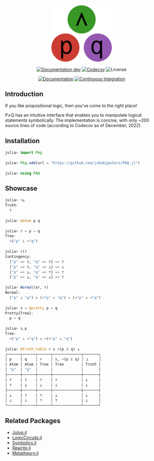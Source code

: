 
<!--
This file is generated by '.github/workflows/readme.yml' - do not edit directly
-->

<p align="center">
    <img width="200px" src="docs/src/assets/logo.svg"/>
</p>

<div align="center">

[![Documentation dev](https://img.shields.io/badge/Documentation-dev-blue.svg)](https://jakobjpeters.github.io/PAQ.jl/dev/)
[![Codecov](https://codecov.io/gh/jakobjpeters/PAQ.jl/branch/main/graph/badge.svg?token=XFWU66WSD7)](https://codecov.io/gh/jakobjpeters/PAQ.jl)
![License](https://img.shields.io/github/license/jakobjpeters/PAQ.jl)

[![Documentation](https://github.com/jakobjpeters/PAQ.jl/workflows/Documentation/badge.svg)](https://github.com/jakobjpeters/PAQ.jl/actions/documentation.yml)
[![Continuous Integration](https://github.com/jakobjpeters/PAQ.jl/workflows/Continuous%20Integration/badge.svg)](https://github.com/jakobjpeters/PAQ.jl/actions/continuous_integration.yml)

<!-- ![Version](https://img.shields.io/github/v/release/jakobjpeters/PAQ.jl) -->
<!-- [![Downloads](https://shields.io/endpoint?url=https://pkgs.genieframework.com/api/v1/badge/PAQ)](https://pkgs.genieframework.com?packages=PAQ) -->

</div>

## Introduction

If you like propositional logic, then you've come to the right place!

P∧Q has an intuitive interface that enables you to manipulate logical statements symbolically. The implementation is concise, with only ~200 source lines of code (according to Codecov as of December, 2022).


## Installation

```julia
julia> import Pkg

julia> Pkg.add(url = "https://github.com/jakobjpeters/PAQ.jl")

julia> using PAQ
```


## Showcase

```julia
julia> ¬⊥
Truth:
  ⊤

julia> @atom p q

julia> r = p → q
Tree:
  ¬("p" ∧ ¬"q")

julia> r()
Contingency:
  ["p" => ⊤, "q" => ⊤] => ⊤
  ["p" => ⊤, "q" => ⊥] => ⊥
  ["p" => ⊥, "q" => ⊤] => ⊤
  ["p" => ⊥, "q" => ⊥] => ⊤

julia> Normal(or, r)
Normal:
  ("p" ∧ "q") ∨ (¬"p" ∧ "q") ∨ (¬"p" ∧ ¬"q")

julia> s = @pretty p ↔ q
Pretty{Tree}:
  p ↔ q

julia> s.p
Tree:
  ¬("p" ∧ ¬"q") ∧ ¬(¬"p" ∧ "q")

julia> @truth_table r s ¬(p ⊻ q) ⊥
┌──────┬──────┬──────┬─────────────┬───────┐
│ p    │ q    │ r    │ s, ¬(p ⊻ q) │ ⊥     │
│ Atom │ Atom │ Tree │ Tree        │ Truth │
│ "p"  │ "q"  │      │             │       │
├──────┼──────┼──────┼─────────────┼───────┤
│ ⊤    │ ⊤    │ ⊤    │ ⊤           │ ⊥     │
│ ⊤    │ ⊥    │ ⊥    │ ⊥           │ ⊥     │
├──────┼──────┼──────┼─────────────┼───────┤
│ ⊥    │ ⊤    │ ⊤    │ ⊥           │ ⊥     │
│ ⊥    │ ⊥    │ ⊤    │ ⊤           │ ⊥     │
└──────┴──────┴──────┴─────────────┴───────┘
```

## Related Packages
- [Julog.jl](https://github.com/ztangent/Julog.jl)
- [LogicCircuits.jl](https://github.com/Juice-jl/LogicCircuits.jl)
- [Symbolics.jl](https://github.com/JuliaSymbolics/Symbolics.jl)
- [Rewrite.jl](https://github.com/HarrisonGrodin/Rewrite.jl)
- [Metatheory.jl](https://github.com/JuliaSymbolics/Metatheory.jl)
